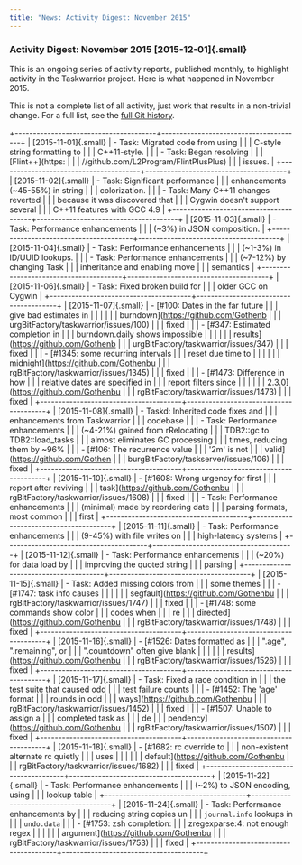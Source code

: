 ```yaml
---
title: "News: Activity Digest: November 2015"
---
```


### Activity Digest: November 2015 [2015-12-01]{.small}

This is an ongoing series of activity reports, published monthly, to highlight
activity in the Taskwarrior project. Here is what happened in November 2015.

This is not a complete list of all activity, just work that results in a
non-trivial change. For a full list, see the [full Git
history](https://github.com/GothenburgBitFactory/taskwarrior/commits/v2.5.0).

+---------------------------------------+---------------------------------------+
| [2015-11-01]{.small}                  | -   Task: Migrated code from using    |
|                                       |     C-style string formatting to      |
|                                       |     C++11-style.                      |
|                                       | -   Task: Began resolving             |
|                                       |     [Flint++](https:                  |
|                                       | //github.com/L2Program/FlintPlusPlus) |
|                                       |     issues.                           |
+---------------------------------------+---------------------------------------+
| [2015-11-02]{.small}                  | -   Task: Significant performance     |
|                                       |     enhancements (\~45-55%) in string |
|                                       |     colorization.                     |
|                                       | -   Task: Many C++11 changes reverted |
|                                       |     because it was discovered that    |
|                                       |     Cygwin doesn\'t support several   |
|                                       |     C++11 features with GCC 4.9       |
+---------------------------------------+---------------------------------------+
| [2015-11-03]{.small}                  | -   Task: Performance enhancements    |
|                                       |     (\~3%) in JSON composition.       |
+---------------------------------------+---------------------------------------+
| [2015-11-04]{.small}                  | -   Task: Performance enhancements    |
|                                       |     (\~1-3%) in ID/UUID lookups.      |
|                                       | -   Task: Performance enhancements    |
|                                       |     (\~7-12%) by changing Task        |
|                                       |     inheritance and enabling move     |
|                                       |     semantics                         |
+---------------------------------------+---------------------------------------+
| [2015-11-06]{.small}                  | -   Task: Fixed broken build for      |
|                                       |     older GCC on Cygwin               |
+---------------------------------------+---------------------------------------+
| [2015-11-07]{.small}                  | -   [\#100: Dates in the far future   |
|                                       |     give bad estimates in             |
|                                       |                                       |
|                                       |  burndown](https://github.com/Gothenb |
|                                       | urgBitFactory/taskwarrior/issues/100) |
|                                       |     fixed                             |
|                                       | -   [\#347: Estimated completion in   |
|                                       |     burndown.daily shows impossible   |
|                                       |                                       |
|                                       |   results](https://github.com/Gothenb |
|                                       | urgBitFactory/taskwarrior/issues/347) |
|                                       |     fixed                             |
|                                       | -   [\#1345: some recurring intervals |
|                                       |     reset due time to                 |
|                                       |                                       |
|                                       | midnight](https://github.com/Gothenbu |
|                                       | rgBitFactory/taskwarrior/issues/1345) |
|                                       |     fixed                             |
|                                       | -   [\#1473: Difference in how        |
|                                       |     relative dates are specified in   |
|                                       |     report filters since              |
|                                       |                                       |
|                                       |    2.3.0](https://github.com/Gothenbu |
|                                       | rgBitFactory/taskwarrior/issues/1473) |
|                                       |     fixed                             |
+---------------------------------------+---------------------------------------+
| [2015-11-08]{.small}                  | -   Taskd: Inherited code fixes and   |
|                                       |     enhancements from Taskwarrior     |
|                                       |     codebase                          |
|                                       | -   Task: Performance enhancements    |
|                                       |     (\~4-21%) gained from rRelocating |
|                                       |     TDB2::gc to TDB2::load\_tasks     |
|                                       |     almost eliminates GC processing   |
|                                       |     times, reducing them by \~96%     |
|                                       | -   [\#106: The recurrence value      |
|                                       |     \'2m\' is not                     |
|                                       |     valid](https://github.com/Gothen  |
|                                       | burgBitFactory/taskserver/issues/106) |
|                                       |     fixed                             |
+---------------------------------------+---------------------------------------+
| [2015-11-10]{.small}                  | -   [\#1608: Wrong urgency for first  |
|                                       |     report after reviving             |
|                                       |     task](https://github.com/Gothenbu |
|                                       | rgBitFactory/taskwarrior/issues/1608) |
|                                       |     fixed                             |
|                                       | -   Task: Performance enhancements    |
|                                       |     (minimal) made by reordering date |
|                                       |     parsing formats, most common      |
|                                       |     first                             |
+---------------------------------------+---------------------------------------+
| [2015-11-11]{.small}                  | -   Task: Performance enhancements    |
|                                       |     (9-45%) with file writes on       |
|                                       |     high-latency systems              |
+---------------------------------------+---------------------------------------+
| [2015-11-12]{.small}                  | -   Task: Performance enhancements    |
|                                       |     (\~20%) for data load by          |
|                                       |     improving the quoted string       |
|                                       |     parsing                           |
+---------------------------------------+---------------------------------------+
| [2015-11-15]{.small}                  | -   Task: Added missing colors from   |
|                                       |     some themes                       |
|                                       | -   [\#1747: task info causes         |
|                                       |                                       |
|                                       | segfault](https://github.com/Gothenbu |
|                                       | rgBitFactory/taskwarrior/issues/1747) |
|                                       |     fixed                             |
|                                       | -   [\#1748: some commands show color |
|                                       |     codes when                        |
|                                       |     re                                |
|                                       | directed](https://github.com/Gothenbu |
|                                       | rgBitFactory/taskwarrior/issues/1748) |
|                                       |     fixed                             |
+---------------------------------------+---------------------------------------+
| [2015-11-16]{.small}                  | -   [\#1526: Dates formatted as       |
|                                       |     \".age\", \".remaining\", or      |
|                                       |     \".countdown\" often give blank   |
|                                       |                                       |
|                                       |  results](https://github.com/Gothenbu |
|                                       | rgBitFactory/taskwarrior/issues/1526) |
|                                       |     fixed                             |
+---------------------------------------+---------------------------------------+
| [2015-11-17]{.small}                  | -   Task: Fixed a race condition in   |
|                                       |     the test suite that caused odd    |
|                                       |     test failure counts               |
|                                       | -   [\#1452: The \'age\' format       |
|                                       |     rounds in odd                     |
|                                       |     ways](https://github.com/Gothenbu |
|                                       | rgBitFactory/taskwarrior/issues/1452) |
|                                       |     fixed                             |
|                                       | -   [\#1507: Unable to assign a       |
|                                       |     completed task as                 |
|                                       |     de                                |
|                                       | pendency](https://github.com/Gothenbu |
|                                       | rgBitFactory/taskwarrior/issues/1507) |
|                                       |     fixed                             |
+---------------------------------------+---------------------------------------+
| [2015-11-18]{.small}                  | -   [\#1682: rc override to           |
|                                       |     non-existent alternate rc quietly |
|                                       |     uses                              |
|                                       |                                       |
|                                       |  default](https://github.com/Gothenbu |
|                                       | rgBitFactory/taskwarrior/issues/1682) |
|                                       |     fixed                             |
+---------------------------------------+---------------------------------------+
| [2015-11-22]{.small}                  | -   Task: Performance enhancements    |
|                                       |     (\~2%) to JSON encoding, using    |
|                                       |     lookup table                      |
+---------------------------------------+---------------------------------------+
| [2015-11-24]{.small}                  | -   Task: Performance enhancements by |
|                                       |     reducing string copies un         |
|                                       |     `journal.info` lookups in         |
|                                       |     `undo.data`                       |
|                                       | -   [\#1753: zsh completion:          |
|                                       |     zregexparse:4: not enough regex   |
|                                       |                                       |
|                                       | argument](https://github.com/Gothenbu |
|                                       | rgBitFactory/taskwarrior/issues/1753) |
|                                       |     fixed                             |
+---------------------------------------+---------------------------------------+
